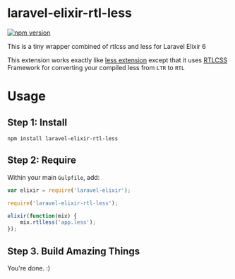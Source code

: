 # laravel-elixir-rtl-less
[![npm version](https://badge.fury.io/js/laravel-elixir-rtl-less.svg)](https://badge.fury.io/js/laravel-elixir-rtl-less)

This is a tiny wrapper combined of rtlcss and less for Laravel Elixir 6

This extension works exactly like [less extension](https://laravel.com/docs/5.3/elixir#less) except that it uses [RTLCSS](http://rtlcss.com/) Framework for converting your compiled less from `LTR` to `RTL`

# Usage

## Step 1: Install

```
npm install laravel-elixir-rtl-less
```

## Step 2: Require

Within your main `Gulpfile`, add:

```js
var elixir = require('laravel-elixir');

require('laravel-elixir-rtl-less');

elixir(function(mix) {
    mix.rtlless('app.less');
});
```

## Step 3. Build Amazing Things

You're done. :)
